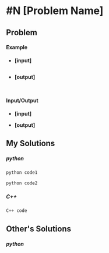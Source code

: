 # #N [Problem Name]

## Problem



#### 	Example

- **[input]**

  ```
  
  ```

- **[output]**

  ```
  
  
  ```


#### 	Input/Output

- **[input]**

  

- **[output]**

  

## My Solutions

##### python

```python
python code1
```



```python
python code2
```



##### C++

```c++
C++ code
```



## Other's Solutions

##### python

```python

```

